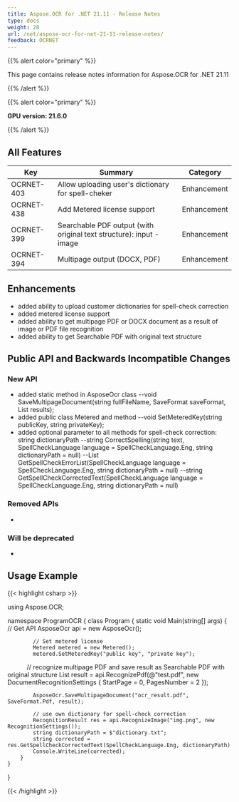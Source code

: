 ```yaml
---
title: Aspose.OCR for .NET 21.11 - Release Notes
type: docs
weight: 20
url: /net/aspose-ocr-for-net-21-11-release-notes/
feedback: OCRNET
---
```


{{% alert color="primary" %}}

This page contains release notes information for Aspose.OCR for .NET 21.11

{{% /alert %}}

{{% alert color="primary" %}}

**GPU version: 21.6.0**

{{% /alert %}}

## All Features

|Key|Summary|Category|
|---|---|---|
|OCRNET-403| Allow uploading user's dictionary for spell-cheker |Enhancement|
|OCRNET-438| Add Metered license support |Enhancement|
|OCRNET-399| Searchable PDF output (with original text structure): input - image |Enhancement|
|OCRNET-394| Multipage output (DOCX, PDF) |Enhancement|


## Enhancements

- added ability to upload customer dictionaries for spell-check correction
- added metered license support
- added ability to get multipage PDF or DOCX document as a result of image or PDF file recognition
- added ability to get Searchable PDF with original text structure


## Public API and Backwards Incompatible Changes

### New API

- added static method in AsposeOcr class
	--void SaveMultipageDocument(string fullFileName, SaveFormat saveFormat, List<RecognitionResult> results);
- added public class Metered and method
    --void SetMeteredKey(string publicKey, string privateKey);
- added optional parameter to all methods for spell-check correction: string dictionaryPath
	--string CorrectSpelling(string text, SpellCheckLanguage language = SpellCheckLanguage.Eng, string dictionaryPath = null)
    --List<SpellCheckError> GetSpellCheckErrorList(SpellCheckLanguage language = SpellCheckLanguage.Eng, string dictionaryPath = null)
    --string GetSpellCheckCorrectedText(SpellCheckLanguage language = SpellCheckLanguage.Eng, string dictionaryPath = null)



### Removed APIs

-  

### Will be deprecated

-

## Usage Example

{{< highlight csharp >}}


using Aspose.OCR;

namespace ProgramOCR
{
    class Program
    {
        static void Main(string[] args)
        {
            // Get API
            AsposeOcr api = new AsposeOcr();

            // Set metered license
            Metered metered = new Metered();
            metered.SetMeteredKey("public key", "private key");

            // recognize multipage PDF and save result as Searchable PDF with original structure
            List<RecognitionResult> result = api.RecognizePdf(@"test.pdf", new DocumentRecognitionSettings
            {
                StartPage = 0,
                PagesNumber = 2
            });

            AsposeOcr.SaveMultipageDocument("ocr_result.pdf", SaveFormat.Pdf, result);
			
            // use own dictionary for spell-check correction
            RecognitionResult res = api.RecognizeImage("img.png", new RecognitionSettings());
			string dictionaryPath = $"dictionary.txt";
			string corrected = res.GetSpellCheckCorrectedText(SpellCheckLanguage.Eng, dictionaryPath)
			Console.WriteLine(corrected);
        }
    }
}
	
{{< /highlight >}}
